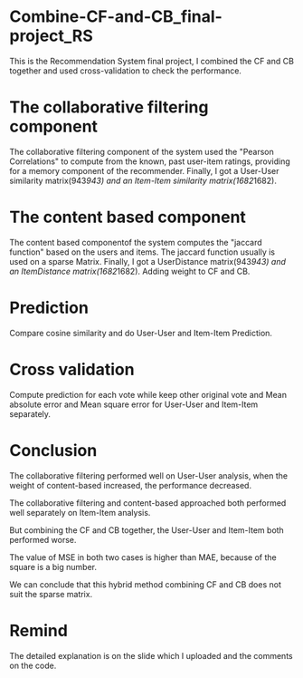 # Combine-CF-and-CB_final-project_RS
This is the Recommendation System final project, I combined the CF and CB together and used cross-validation to check the performance.

# The collaborative filtering component
The collaborative filtering component of the system used the "Pearson Correlations" to compute from the known, past user-item ratings, providing for a memory component of the recommender. Finally, I got a User-User similarity matrix(943*943) and an Item-Item similarity matrix(1682*1682).

# The content based component 
The content based componentof the system computes the "jaccard function" based on the users and items. The jaccard function
usually is used on a sparse Matrix. Finally, I got a UserDistance matrix(943*943) and an ItemDistance matrix(1682*1682).
Adding weight to CF and CB.

# Prediction
Compare cosine similarity and do User-User and Item-Item Prediction.

# Cross validation
Compute prediction for each vote while keep other original vote and Mean absolute error and Mean square error for
User-User and Item-Item separately.

# Conclusion
The collaborative filtering performed well on User-User analysis, when the weight of content-based increased, the performance decreased.

The collaborative filtering and content-based approached both performed well separately on Item-Item analysis.

But combining the CF and CB together, the User-User and Item-Item both performed worse.

The value of MSE in both two cases is higher than MAE, because of the square is a big number.

We can conclude that this hybrid method combining CF and CB does not suit the sparse matrix.

# Remind 
The detailed explanation is on the slide which I uploaded and the comments on the code.
